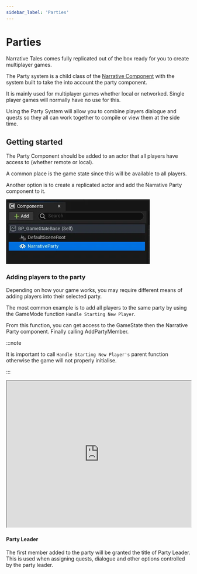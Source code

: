```yaml
---
sidebar_label: 'Parties'
---
```


# Parties

Narrative Tales comes fully replicated out of the box ready for you to create multiplayer games.

The Party system is a child class of the [Narrative Component](../tales-component/index.md) with the system built to take the into account the party component.

It is mainly used for multiplayer games whether local or networked. Single player games will normally have no use for this.

Using the Party System will allow you to combine players dialogue and quests so they all can work together to compile or view them at the side time.

## Getting started

The Party Component should be added to an actor that all players have access to (whether remote or local).

A common place is the game state since this will be available to all players. 

Another option is to create a replicated actor and add the Narrative Party component to it.

![game-state-parties.webp](/img/quests-and-dialogue/parties/game-state-parties.webp)

### Adding players to the party

Depending on how your game works, you may require different means of adding players into their selected party.

The most common example is to add all players to the same party by using the GameMode function `Handle Starting New Player`.

From this function, you can get access to the GameState then the Narrative Party component. Finally calling AddPartyMember.

:::note

It is important to call `Handle Starting New Player's` parent function otherwise the game will not properly initialise.

:::

<iframe src="https://blueprintue.com/render/pt7x6qon/" width="100%" height="400" scrolling="no" allowfullscreen></iframe>

#### Party Leader

The first member added to the party will be granted the title of Party Leader. This is used when assigning quests, dialogue and other options controlled by the party leader.